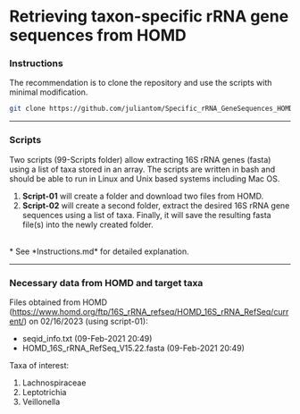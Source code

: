 # Retrieving taxon-specific rRNA gene sequences from HOMD
### Instructions
The recommendation is to clone the repository and use the scripts with minimal modification.
```bash
git clone https://github.com/juliantom/Specific_rRNA_GeneSequences_HOMD.git
```
---
### Scripts
Two scripts (99-Scripts folder)  allow extracting 16S rRNA genes (fasta) using a list of taxa stored in an array. The scripts are written in bash and should be able to run in Linux and Unix based systems including Mac OS.
1. **Script-01** will create a folder and download two files from HOMD.
2. **Script-02** will create a second folder, extract the desired 16S rRNA gene sequences using a list of taxa. Finally, it will save the resulting fasta file(s) into the newly created folder.<br>
<br>
* See *Instructions.md* for detailed explanation. <br>

---
### Necessary data from HOMD and target taxa
Files obtained from HOMD (https://www.homd.org/ftp/16S_rRNA_refseq/HOMD_16S_rRNA_RefSeq/current/) on 02/16/2023 (using script-01):
- seqid_info.txt (09-Feb-2021 20:49)
- HOMD_16S_rRNA_RefSeq_V15.22.fasta (09-Feb-2021 20:49)<br>

Taxa of interest:<br>
1. Lachnospiraceae
2. Leptotrichia
3. Veillonella<br>

